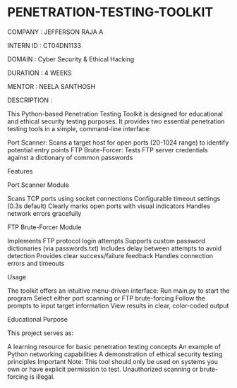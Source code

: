# PENETRATION-TESTING-TOOLKIT

COMPANY : JEFFERSON RAJA A 

INTERN ID : CT04DN1133

DOMAIN : Cyber Security & Ethical Hacking 

DURATION : 4 WEEKS

MENTOR : NEELA SANTHOSH

DESCRIPTION : 

This Python-based Penetration Testing Toolkit is designed for educational and ethical security testing purposes. It provides two essential penetration testing tools in a simple, command-line interface:

Port Scanner: Scans a target host for open ports (20-1024 range) to identify potential entry points
FTP Brute-Forcer: Tests FTP server credentials against a dictionary of common passwords

Features


Port Scanner Module

Scans TCP ports using socket connections
Configurable timeout settings (0.3s default)
Clearly marks open ports with visual indicators
Handles network errors gracefully

FTP Brute-Forcer Module

Implements FTP protocol login attempts
Supports custom password dictionaries (via passwords.txt)
Includes delay between attempts to avoid detection
Provides clear success/failure feedback
Handles connection errors and timeouts

Usage

The toolkit offers an intuitive menu-driven interface:
Run main.py to start the program
Select either port scanning or FTP brute-forcing
Follow the prompts to input target information
View results in clear, color-coded output

Educational Purpose


This project serves as:

A learning resource for basic penetration testing concepts
An example of Python networking capabilities
A demonstration of ethical security testing principles
Important Note: This tool should only be used on systems you own or have explicit permission to test. Unauthorized scanning or brute-forcing is illegal.

